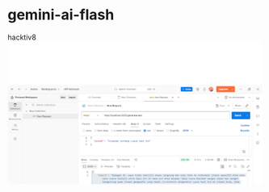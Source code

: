 # gemini-ai-flash
hacktiv8<br/>
![Generate from Text](https://raw.githubusercontent.com/ernescahyo-a11y/gemini-ai-flash/refs/heads/main/generate-from-text.png)
